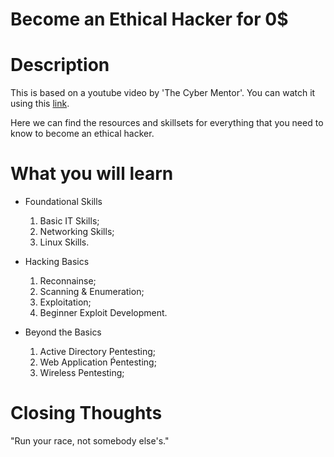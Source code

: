 # Become an Ethical Hacker for 0$

# Description
This is based on a youtube video by 'The Cyber Mentor'. You can watch it using this [link](https://www.youtube.com/watch?v=u4VWQZ8KLmI&list=PLjaQX2KXOeb6zMFpvOdB59v_j4A_vT77q&index=2).

Here we can find the resources and skillsets for everything that you need to know to become an ethical hacker.

# What you will learn

- Foundational Skills
    1. Basic IT Skills;
    2. Networking Skills;
    3. Linux Skills.

- Hacking Basics
    1. Reconnainse;
    2. Scanning & Enumeration;
    3. Exploitation;
    4. Beginner Exploit Development.

- Beyond the Basics
    1. Active Directory Pentesting;
    2. Web Application Ṕentesting;
    3. Wireless Pentesting;

# Closing Thoughts
"Run your race, not somebody else's."
